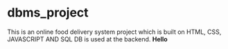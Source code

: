 # dbms_project
This is an online food delivery system project which is built on HTML, CSS, JAVASCRIPT AND SQL DB is used at the backend.
<strong>Hello</strong>
